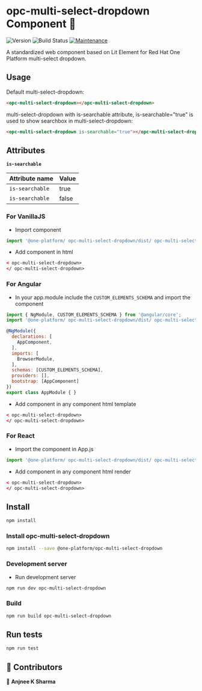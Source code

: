 # opc-multi-select-dropdown Component 👋

![Version](https://img.shields.io/badge/version-0.0.1-blue.svg?cacheSeconds=2592000)
![Build Status](https://travis-ci.org/dwyl/esta.svg?branch=master)
[![Maintenance](https://img.shields.io/badge/Maintained%3F-yes-green.svg)](https://github.com/1-Platform/op-components/graphs/commit-activity)

A standardized web component based on Lit Element for Red Hat One Platform multi-select dropdown.

## Usage

Default multi-select-dropdown:

```html
<opc-multi-select-dropdown></opc-multi-select-dropdown>
```

multi-select-dropdown with is-searchable attribute, is-searchable="true" is used to show searchbox in multi-select-dropdown:

```html
<opc-multi-select-dropdown is-searchable="true"></opc-multi-select-dropdown>
```

## Attributes
**`is-searchable`**

| Attribute name |  Value  |
| ----------------- | ------- | 
| `is-searchable` |  true |
| `is-searchable` |  false |


### For VanillaJS
- Import component
```js
import '@one-platform/ opc-multi-select-dropdown/dist/ opc-multi-select-dropdown';
```
- Add component in html
```html
< opc-multi-select-dropdown>
</ opc-multi-select-dropdown>
```

### For Angular
- In your app.module include the `CUSTOM_ELEMENTS_SCHEMA` and import the component
```js
import { NgModule, CUSTOM_ELEMENTS_SCHEMA } from '@angular/core';
import '@one-platform/ opc-multi-select-dropdown/dist/ opc-multi-select-dropdown';

@NgModule({
  declarations: [
    AppComponent,
  ],
  imports: [
    BrowserModule,
  ],
  schemas: [CUSTOM_ELEMENTS_SCHEMA],
  providers: [],
  bootstrap: [AppComponent]
})
export class AppModule { }
```
- Add component in any component html template
```html
< opc-multi-select-dropdown>
</ opc-multi-select-dropdown>
```

### For React
- Import the component in App.js
```js
import '@one-platform/ opc-multi-select-dropdown/dist/ opc-multi-select-dropdown';
```

- Add component in any component html render
```html
< opc-multi-select-dropdown>
</ opc-multi-select-dropdown>
```

## Install

```sh
npm install
```

### Install opc-multi-select-dropdown

```sh
npm install --save @one-platform/opc-multi-select-dropdown 
```

### Development server

- Run development server

```sh
npm run dev opc-multi-select-dropdown
```

### Build

```sh
npm run build opc-multi-select-dropdown
```

## Run tests

```sh
npm run test
```

## 🤝 Contributors

👤 **Anjnee K Sharma**
